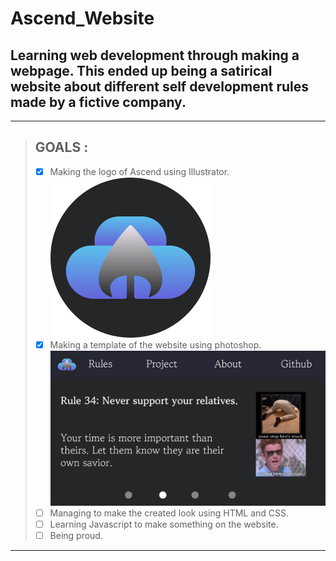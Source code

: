 Ascend_Website
===
Learning web development through making a webpage.
This ended up being a satirical website about different self development rules made by a fictive company.
---
---
>## **GOALS** :
>- [x] Making the logo of Ascend using Illustrator.  
	<img src="./assets/logo/Ascend_Night.png" alt="Ascend Logo" width="256"/>
>- [x] Making a template of the website using photoshop.  
	<img src="./assets/Goal.jpg" alt="Website base design" width="512"/>
>- [ ] Managing to make the created look using HTML and CSS.
>- [ ] Learning Javascript to make something on the website.
>- [ ] Being proud.
---
